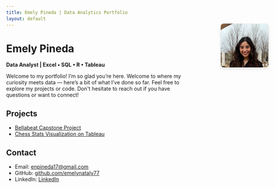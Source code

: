 ```yaml
---
title: Emely Pineda | Data Analytics Portfolio
layout: default
---
```


# Emely Pineda 
**Data Analyst | Excel • SQL • R • Tableau**

<p class="homepage-intro">
  Welcome to my portfolio! I’m so glad you’re here.  
  Welcome to where my curiosity meets data — here’s a bit of what I’ve done so far.
  Feel free to explore my projects or code. Don't hesitate to reach out if you have questions or want to connect!
</p>

## Projects
- [Bellabeat Capstone Project](projects/bellabeat.md)
- [Chess Stats Visualization on Tableau](projects/chess-viz.md)
  
## Contact
- Email:  [enpineda17@gmail.com](mailto:enpineda17@gmail.com)  
- GitHub: [github.com/emelynataly77](https://github.com/emelynataly77)  
- LinkedIn: [LinkedIn](https://www.linkedin.com/in/emely-pineda-7480b72a8/)


<div style="position: absolute; top: 120px; right: 20px;">
  <img 
    src="assets/img/practice1.png" 
    alt="Profile Picture" 
    style="width: 130px; border-radius: 8px; box-shadow: 0 4px 8px rgba(0,0,0,0.1);">
</div>



